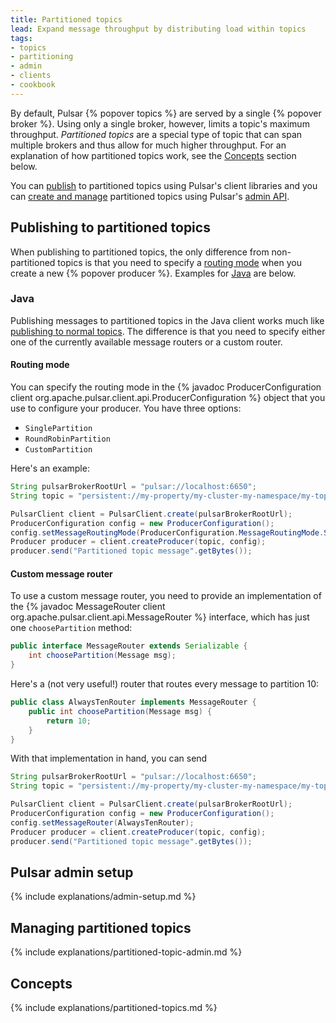 ```yaml
---
title: Partitioned topics
lead: Expand message throughput by distributing load within topics
tags:
- topics
- partitioning
- admin
- clients
- cookbook
---
```


<!--

    Licensed to the Apache Software Foundation (ASF) under one
    or more contributor license agreements.  See the NOTICE file
    distributed with this work for additional information
    regarding copyright ownership.  The ASF licenses this file
    to you under the Apache License, Version 2.0 (the
    "License"); you may not use this file except in compliance
    with the License.  You may obtain a copy of the License at

      http://www.apache.org/licenses/LICENSE-2.0

    Unless required by applicable law or agreed to in writing,
    software distributed under the License is distributed on an
    "AS IS" BASIS, WITHOUT WARRANTIES OR CONDITIONS OF ANY
    KIND, either express or implied.  See the License for the
    specific language governing permissions and limitations
    under the License.

-->

By default, Pulsar {% popover topics %} are served by a single {% popover broker %}. Using only a single broker, however, limits a topic's maximum throughput. *Partitioned topics* are a special type of topic that can span multiple brokers and thus allow for much higher throughput. For an explanation of how partitioned topics work, see the [Concepts](#concepts) section below.

You can [publish](#publishing-to-partitioned-topics) to partitioned topics using Pulsar's client libraries and you can [create and manage](#managing-partitioned-topics) partitioned topics using Pulsar's [admin API](../../admin-api/overview).

## Publishing to partitioned topics

When publishing to partitioned topics, the only difference from non-partitioned topics is that you need to specify a [routing mode](../../getting-started/ConceptsAndArchitecture#routing-modes) when you create a new {% popover producer %}. Examples for [Java](#java) are below.

### Java

Publishing messages to partitioned topics in the Java client works much like [publishing to normal topics](../../clients/Java#using-producers). The difference is that you need to specify either one of the currently available message routers or a custom router.

#### Routing mode

You can specify the routing mode in the {% javadoc ProducerConfiguration client org.apache.pulsar.client.api.ProducerConfiguration %} object that you use to configure your producer. You have three options:

* `SinglePartition`
* `RoundRobinPartition`
* `CustomPartition`

Here's an example:

```java
String pulsarBrokerRootUrl = "pulsar://localhost:6650";
String topic = "persistent://my-property/my-cluster-my-namespace/my-topic";

PulsarClient client = PulsarClient.create(pulsarBrokerRootUrl);
ProducerConfiguration config = new ProducerConfiguration();
config.setMessageRoutingMode(ProducerConfiguration.MessageRoutingMode.SinglePartition);
Producer producer = client.createProducer(topic, config);
producer.send("Partitioned topic message".getBytes());
```

#### Custom message router

To use a custom message router, you need to provide an implementation of the {% javadoc MessageRouter client org.apache.pulsar.client.api.MessageRouter %} interface, which has just one `choosePartition` method:

```java
public interface MessageRouter extends Serializable {
    int choosePartition(Message msg);
}
```

Here's a (not very useful!) router that routes every message to partition 10:

```java
public class AlwaysTenRouter implements MessageRouter {
    public int choosePartition(Message msg) {
        return 10;
    }
}
```

With that implementation in hand, you can send

```java
String pulsarBrokerRootUrl = "pulsar://localhost:6650";
String topic = "persistent://my-property/my-cluster-my-namespace/my-topic";

PulsarClient client = PulsarClient.create(pulsarBrokerRootUrl);
ProducerConfiguration config = new ProducerConfiguration();
config.setMessageRouter(AlwaysTenRouter);
Producer producer = client.createProducer(topic, config);
producer.send("Partitioned topic message".getBytes());
```


## Pulsar admin setup

{% include explanations/admin-setup.md %}

## Managing partitioned topics

{% include explanations/partitioned-topic-admin.md %}

## Concepts

{% include explanations/partitioned-topics.md %}
